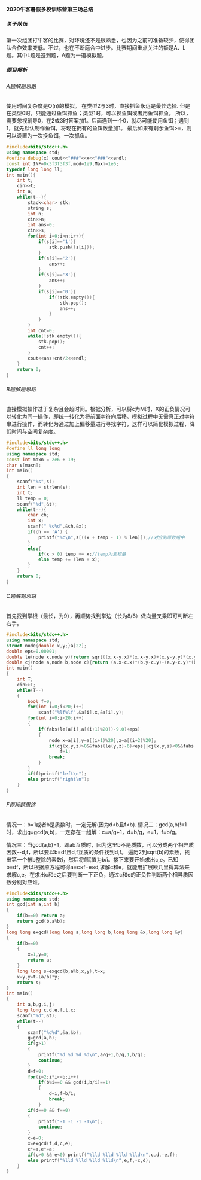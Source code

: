 #### 2020牛客暑假多校训练营第三场总结
##### 关于队伍
第一次组团打牛客的比赛，对环境还不是很熟悉，也因为之前的准备较少，使得团队合作效率变低。不过，也在不断磨合中进步。比赛期间重点关注的额是A、L题。其中L题是签到题，A题为一道模拟题。
##### 题目解析
###### A题解题思路
使用时间复杂度是O(n)的模拟。
在类型2与3时，直接抓鱼永远是最佳选择.
但是在类型0时，只能通过鱼饵抓鱼；类型1时，可以换鱼饵或者用鱼饵抓鱼。
所以，需要忽视前导0，在2或3时答案加1。后面遇到一个0，就尽可能使用鱼饵；遇到1，就先默认制作鱼饵，将现在拥有的鱼饵数量加1。
最后如果有剩余鱼饵>=，则可以设置为一次换鱼饵，一次抓鱼。 
```C++
#include<bits/stdc++.h>
using namespace std;
#define debug(x) cout<<"###"<<x<<"###"<<endl;
const int INF=0x3f3f3f3f,mod=1e9,Maxn=1e6;
typedef long long ll;
int main(){
    int t;
    cin>>t;
    int a;
    while(t--){
        stack<char> stk;
        string s;
        int n;
        cin>>n;
        int ans=0;
        cin>>s;
        for(int i=0;i<n;i++){
            if(s[i]=='1'){
                stk.push((s[i]));
            }
            if(s[i]=='2'){
                ans++;
            }
            if(s[i]=='3'){
                ans++;
            }
            if(s[i]=='0'){
                if(!stk.empty()){
                    stk.pop();
                    ans++; 
                }  
            }
        }
        int cnt=0;
        while(!stk.empty()){
            stk.pop();
            cnt++;
        }
        cout<<ans+cnt/2<<endl;
    }
    return 0;
}

```
###### B题解题思路
直接模拟操作过于复杂且会超时间。根据分析，可以将c为M时，X的正负情况可以转化为同一操作，即统一转化为将前面字符向后移。模拟过程中无需真正对字符串进行操作，而转化为通过加上偏移量进行寻找字符，这样可以简化模拟过程，降低时间与空间复杂度。
```C++
#include<bits/stdc++.h>
#define ll long long
using namespace std;
const int maxn = 2e6 + 19;
char s[maxn];
int main()
{
    scanf("%s",s);
    int len = strlen(s);
    int t;
    ll temp = 0;
    scanf("%d",&t);
    while(t--){
        char ch;
        int x;
        scanf(" %c%d",&ch,&x);
        if(ch == 'A') {
            printf("%c\n",s[((x + temp - 1) % len)]);//对应到原数组中
        }
        else{
            if(x > 0) temp += x;//temp为累积量
            else temp += (len + x);
        }
    }
    return 0;
}

```
###### C题解题思路
首先找到掌根（最长，为9），再顺势找到掌边（长为8/6）做向量叉乘即可判断左右手。
```C++
#include<bits/stdc++.h>
using namespace std;
struct node{double x,y;}a[22];
double eps=0.00001;
double le(node x,node y){return sqrt((x.x-y.x)*(x.x-y.x)+(x.y-y.y)*(x.y-y.y));}//距离
double cj(node a,node b,node c){return (a.x-c.x)*(b.y-c.y)-(a.y-c.y)*(b.x-c.x);}//叉乘
int main()
{
	int T;
	cin>>T;
	while(T--)
	{
		bool f=0;
		for(int i=0;i<20;i++)
			scanf("%lf%lf",&a[i].x,&a[i].y);
		for(int i=0;i<20;i++)
		{
			if(fabs(le(a[i],a[(i+1)%20])-9.0)<eps)
			{
				node x=a[i],y=a[(i+1)%20],z=a[(i+2)%20];
				if(cj(x,y,z)>0&&fabs(le(y,z)-6)<eps||cj(x,y,z)<0&&fabs(le(y,z)-8)<eps)//两个掌边两种情况
					f=1;
				break;
			}
		}
		if(f)printf("left\n");
        else printf("right\n");
	}
}
```
###### F题解题思路
情况一：b=1或者b是质数时，一定无解(因为d<b且f<b).
情况二：gcd(a,b)!=1时，求出g=gcd(a,b)，一定存在一组解：c=a/g+1，d=b/g，e=1，f=b/g。

情况三：当gcd(a,b)=1，即ab互质时，因为这里b不是质数，可以分成两个相异质因数--d,f，所以要以b=df且d,f互质的条件找到d,f。
遍历2到sqrt(b)的素数，找出第一个被b整除的素数i，然后将f赋值为b/i。接下来要开始求出c,e。已知b=df，所以根据原方程可得a=c×f−e×d,求解c和e，就能用扩展欧几里得算法来求解c,e。在求出c和e之后要判断一下正负，通过c和e的正负性判断两个相异质因数分别对应谁。 
```C++
#include<bits/stdc++.h>
using namespace std;
int gcd(int a,int b)
{
	if(b==0) return a;
	return gcd(b,a%b);
}
long long exgcd(long long a,long long b,long long &x,long long &y)
{
	if(b==0)
	{
		x=1,y=0;
		return a;
	}
	long long s=exgcd(b,a%b,x,y),t=x;
	x=y,y=t-(a/b)*y;
	return s;
}
int main()
{
	int a,b,g,i,j;
	long long c,d,e,f,t,x;
	scanf("%d",&t);
	while(t--)
	{
		scanf("%d%d",&a,&b);
		g=gcd(a,b);
        if(g>1)
		{
            printf("%d %d %d %d\n",a/g+1,b/g,1,b/g);
            continue;
        }
        d=f=0;
        for(i=2;i*i<=b;i++)
            if(b%i==0 && gcd(i,b/i)==1)
			{
                d=i,f=b/i;
                break;
            }
        if(d==0 && f==0)
		{
            printf("-1 -1 -1 -1\n");
            continue;
        }
        c=e=0;
        x=exgcd(f,d,c,e);
        c*=a,e*=a;
        if(c>0 && e<0) printf("%lld %lld %lld %lld\n",c,d,-e,f);
        else printf("%lld %lld %lld %lld\n",e,f,-c,d);
	}
}
```
